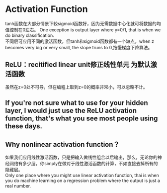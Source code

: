 # Activation Function
tanh函数在大部分情景下较sigmoid函数好，因为无需数据中心化就可将数据的均值控制在0左右。
One exception is output layer where y=0/1, that is when we do binary classification.<br>
不同层可应用不同的激活函数，但tanh和sigmoid函数都有一个缺点，when z becomes very big or very small, the slope truns to 0,拖慢梯度下降算法。
## ReLU：recitified linear unit修正线性单元 为默认激活函数
虽然在z=0处不可导，但在编程上取到z=0的概率非常小，可以忽略不计。<br>
## If you're not sure what to use for your hidden layer, I would just use the ReLU activation function, that's what you see most people using these days.
## Why nonlinear activation function？
如果我们应用线性激活函数，只是把输入做线性组合以后输出，那么，无论你的神经网络有多少层，你simply在做对于线性激活函数的计算，不如直接去掉所有的隐藏层。<br>
Only one place where you might use linear activation function, thai is when you do machine learning on a regression problem where the output is just a real number.
